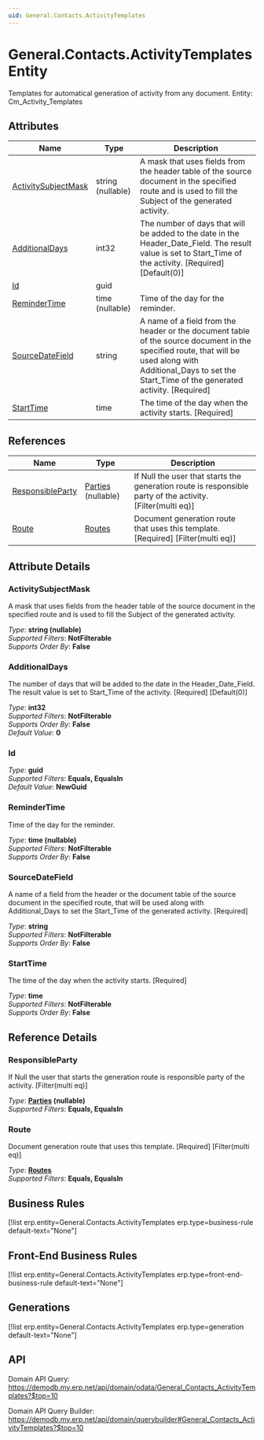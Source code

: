 ```yaml
---
uid: General.Contacts.ActivityTemplates
---
```

# General.Contacts.ActivityTemplates Entity

Templates for automatical generation of activity from any document. Entity: Cm_Activity_Templates

## Attributes

| Name | Type | Description |
| ---- | ---- | --- |
| [ActivitySubjectMask](General.Contacts.ActivityTemplates.md#activitysubjectmask) | string (nullable) | A mask that uses fields from the header table of the source document in the specified route and is used to fill the Subject of the generated activity. 
| [AdditionalDays](General.Contacts.ActivityTemplates.md#additionaldays) | int32 | The number of days that will be added to the date in the Header_Date_Field. The result value is set to Start_Time of the activity. [Required] [Default(0)] 
| [Id](General.Contacts.ActivityTemplates.md#id) | guid |  
| [ReminderTime](General.Contacts.ActivityTemplates.md#remindertime) | time (nullable) | Time of the day for the reminder. 
| [SourceDateField](General.Contacts.ActivityTemplates.md#sourcedatefield) | string | A name of a field from the header or the document table of the source document in the specified route, that will be used along with Additional_Days to set the Start_Time of the generated activity. [Required] 
| [StartTime](General.Contacts.ActivityTemplates.md#starttime) | time | The time of the day when the activity starts. [Required] 

## References

| Name | Type | Description |
| ---- | ---- | --- |
| [ResponsibleParty](General.Contacts.ActivityTemplates.md#responsibleparty) | [Parties](General.Contacts.Parties.md) (nullable) | If Null the user that starts the generation route is responsible party of the activity. [Filter(multi eq)] |
| [Route](General.Contacts.ActivityTemplates.md#route) | [Routes](Systems.Workflow.Routes.md) | Document generation route that uses this template. [Required] [Filter(multi eq)] |


## Attribute Details

### ActivitySubjectMask

A mask that uses fields from the header table of the source document in the specified route and is used to fill the Subject of the generated activity.

_Type_: **string (nullable)**  
_Supported Filters_: **NotFilterable**  
_Supports Order By_: **False**  

### AdditionalDays

The number of days that will be added to the date in the Header_Date_Field. The result value is set to Start_Time of the activity. [Required] [Default(0)]

_Type_: **int32**  
_Supported Filters_: **NotFilterable**  
_Supports Order By_: **False**  
_Default Value_: **0**  

### Id

_Type_: **guid**  
_Supported Filters_: **Equals, EqualsIn**  
_Default Value_: **NewGuid**  

### ReminderTime

Time of the day for the reminder.

_Type_: **time (nullable)**  
_Supported Filters_: **NotFilterable**  
_Supports Order By_: **False**  

### SourceDateField

A name of a field from the header or the document table of the source document in the specified route, that will be used along with Additional_Days to set the Start_Time of the generated activity. [Required]

_Type_: **string**  
_Supported Filters_: **NotFilterable**  
_Supports Order By_: **False**  

### StartTime

The time of the day when the activity starts. [Required]

_Type_: **time**  
_Supported Filters_: **NotFilterable**  
_Supports Order By_: **False**  


## Reference Details

### ResponsibleParty

If Null the user that starts the generation route is responsible party of the activity. [Filter(multi eq)]

_Type_: **[Parties](General.Contacts.Parties.md) (nullable)**  
_Supported Filters_: **Equals, EqualsIn**  

### Route

Document generation route that uses this template. [Required] [Filter(multi eq)]

_Type_: **[Routes](Systems.Workflow.Routes.md)**  
_Supported Filters_: **Equals, EqualsIn**  



## Business Rules

[!list erp.entity=General.Contacts.ActivityTemplates erp.type=business-rule default-text="None"]

## Front-End Business Rules

[!list erp.entity=General.Contacts.ActivityTemplates erp.type=front-end-business-rule default-text="None"]

## Generations

[!list erp.entity=General.Contacts.ActivityTemplates erp.type=generation default-text="None"]

## API

Domain API Query:
<https://demodb.my.erp.net/api/domain/odata/General_Contacts_ActivityTemplates?$top=10>

Domain API Query Builder:
<https://demodb.my.erp.net/api/domain/querybuilder#General_Contacts_ActivityTemplates?$top=10>

